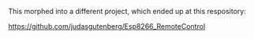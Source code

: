 This morphed into a different project, which ended up at this respository:

https://github.com/judasgutenberg/Esp8266_RemoteControl
